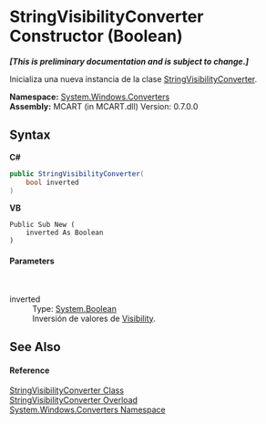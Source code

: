 # StringVisibilityConverter Constructor (Boolean)
 _**\[This is preliminary documentation and is subject to change.\]**_

Inicializa una nueva instancia de la clase <a href="bbcf812a-6a55-f5aa-27c8-2f3d2f147434">StringVisibilityConverter</a>.

**Namespace:**&nbsp;<a href="209509be-498c-78bd-c9c1-8c3bc31f7d1f">System.Windows.Converters</a><br />**Assembly:**&nbsp;MCART (in MCART.dll) Version: 0.7.0.0

## Syntax

**C#**<br />
``` C#
public StringVisibilityConverter(
	bool inverted
)
```

**VB**<br />
``` VB
Public Sub New ( 
	inverted As Boolean
)
```


#### Parameters
&nbsp;<dl><dt>inverted</dt><dd>Type: <a href="http://msdn2.microsoft.com/es-es/library/a28wyd50" target="_blank">System.Boolean</a><br />Inversión de valores de <a href="http://msdn2.microsoft.com/es-es/library/ms590101" target="_blank">Visibility</a>.</dd></dl>

## See Also


#### Reference
<a href="bbcf812a-6a55-f5aa-27c8-2f3d2f147434">StringVisibilityConverter Class</a><br /><a href="03216ea1-bcb3-b513-1203-0b6f81ede3d7">StringVisibilityConverter Overload</a><br /><a href="209509be-498c-78bd-c9c1-8c3bc31f7d1f">System.Windows.Converters Namespace</a><br />